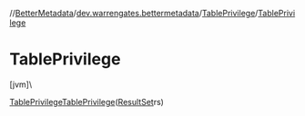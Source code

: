 //[BetterMetadata](../../../index.md)/[dev.warrengates.bettermetadata](../index.md)/[TablePrivilege](index.md)/[TablePrivilege](-table-privilege.md)

# TablePrivilege

[jvm]\

[TablePrivilege](index.md)[TablePrivilege](-table-privilege.md)([ResultSet](https://docs.oracle.com/javase/8/docs/api/java/sql/ResultSet.html)rs)
